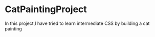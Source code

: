 # CatPaintingProject
In this project,I have tried to learn intermediate CSS by building a cat painting

